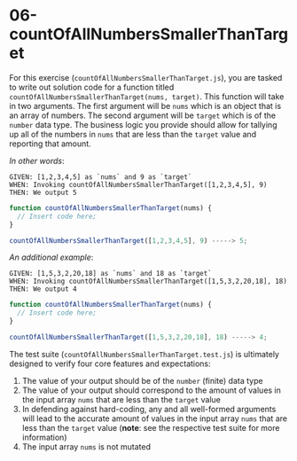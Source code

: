 # 06-countOfAllNumbersSmallerThanTarget

For this exercise (`countOfAllNumbersSmallerThanTarget.js`), you are tasked to write out solution code for a function titled `countOfAllNumbersSmallerThanTarget(nums, target)`. This function will take in two arguments. The first argument will be `nums` which is an object that is an array of numbers. The second argument will be `target` which is of the `number` data type. The business logic you provide should allow for tallying up all of the numbers in `nums` that are less than the `target` value and reporting that amount.

_In other words_:

```
GIVEN: [1,2,3,4,5] as `nums` and 9 as `target`
WHEN: Invoking countOfAllNumbersSmallerThanTarget([1,2,3,4,5], 9)
THEN: We output 5
```

```js
function countOfAllNumbersSmallerThanTarget(nums) {
  // Insert code here;
}

countOfAllNumbersSmallerThanTarget([1,2,3,4,5], 9) -----> 5;
```

_An additional example_:

```
GIVEN: [1,5,3,2,20,18] as `nums` and 18 as `target`
WHEN: Invoking countOfAllNumbersSmallerThanTarget([1,5,3,2,20,18], 18)
THEN: We output 4
```

```js
function countOfAllNumbersSmallerThanTarget(nums) {
  // Insert code here;
}

countOfAllNumbersSmallerThanTarget([1,5,3,2,20,18], 18) -----> 4;
```

The test suite (`countOfAllNumbersSmallerThanTarget.test.js`) is ultimately designed to verify four core features and expectations:

1) The value of your output should be of the `number` (finite) data type 
2) The value of your output should correspond to the amount of values in the input array `nums` that are less than the `target` value
3) In defending against hard-coding, any and all well-formed arguments will lead to the accurate amount of values in the input array `nums` that are less than the `target` value (**note**: see the respective test suite for more information)
4) The input array `nums` is not mutated